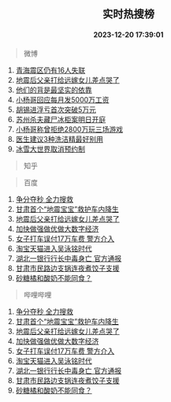<div align="center"><h2>实时热搜榜</h2><h4>2023-12-20 17:39:01</h4></div>

> 微博  

1. [青海震区仍有16人失联](https://s.weibo.com/weibo?q=%23%E9%9D%92%E6%B5%B7%E9%9C%87%E5%8C%BA%E4%BB%8D%E6%9C%8916%E4%BA%BA%E5%A4%B1%E8%81%94%23&t=31&band_rank=1&Refer=top)<br />
2. [地震后父亲打给远嫁女儿差点哭了](https://s.weibo.com/weibo?q=%23%E5%9C%B0%E9%9C%87%E5%90%8E%E7%88%B6%E4%BA%B2%E6%89%93%E7%BB%99%E8%BF%9C%E5%AB%81%E5%A5%B3%E5%84%BF%E5%B7%AE%E7%82%B9%E5%93%AD%E4%BA%86%23&t=31&band_rank=2&Refer=top)<br />
3. [他们的背是最坚实的依靠](https://s.weibo.com/weibo?q=%23%E4%BB%96%E4%BB%AC%E7%9A%84%E8%83%8C%E6%98%AF%E6%9C%80%E5%9D%9A%E5%AE%9E%E7%9A%84%E4%BE%9D%E9%9D%A0%23&t=31&band_rank=3&Refer=top)<br />
4. [小杨哥回应每月发5000万工资](https://s.weibo.com/weibo?q=%23%E5%B0%8F%E6%9D%A8%E5%93%A5%E5%9B%9E%E5%BA%94%E6%AF%8F%E6%9C%88%E5%8F%915000%E4%B8%87%E5%B7%A5%E8%B5%84%23&t=31&band_rank=4&Refer=top)<br />
5. [胡锡进浮亏首次突破5万元](https://s.weibo.com/weibo?q=%23%E8%83%A1%E9%94%A1%E8%BF%9B%E6%B5%AE%E4%BA%8F%E9%A6%96%E6%AC%A1%E7%AA%81%E7%A0%B45%E4%B8%87%E5%85%83%23&t=31&band_rank=5&Refer=top)<br />
6. [苏州杀夫藏尸冰柜案明日开庭](https://s.weibo.com/weibo?q=%23%E8%8B%8F%E5%B7%9E%E6%9D%80%E5%A4%AB%E8%97%8F%E5%B0%B8%E5%86%B0%E6%9F%9C%E6%A1%88%E6%98%8E%E6%97%A5%E5%BC%80%E5%BA%AD%23&t=31&band_rank=6&Refer=top)<br />
7. [小杨哥称曾拒绝2800万玩三场游戏](https://s.weibo.com/weibo?q=%23%E5%B0%8F%E6%9D%A8%E5%93%A5%E7%A7%B0%E6%9B%BE%E6%8B%92%E7%BB%9D2800%E4%B8%87%E7%8E%A9%E4%B8%89%E5%9C%BA%E6%B8%B8%E6%88%8F%23&t=31&band_rank=7&Refer=top)<br />
8. [医生建议3种洗洁精最好别用](https://s.weibo.com/weibo?q=%23%E5%8C%BB%E7%94%9F%E5%BB%BA%E8%AE%AE3%E7%A7%8D%E6%B4%97%E6%B4%81%E7%B2%BE%E6%9C%80%E5%A5%BD%E5%88%AB%E7%94%A8%23&t=31&band_rank=8&Refer=top)<br />
9. [冰雪大世界取消预约制](https://s.weibo.com/weibo?q=%23%E5%86%B0%E9%9B%AA%E5%A4%A7%E4%B8%96%E7%95%8C%E5%8F%96%E6%B6%88%E9%A2%84%E7%BA%A6%E5%88%B6%23&t=31&band_rank=9&Refer=top)<br />

> 知乎  


> 百度  

1. [争分夺秒 全力搜救](https://www.baidu.com/s?wd=%E4%BA%89%E5%88%86%E5%A4%BA%E7%A7%92+%E5%85%A8%E5%8A%9B%E6%90%9C%E6%95%91&sa=fyb_news&rsv_dl=fyb_news)<br />
2. [甘肃首个“地震宝宝”救护车内降生](https://www.baidu.com/s?wd=%E7%94%98%E8%82%83%E9%A6%96%E4%B8%AA%E2%80%9C%E5%9C%B0%E9%9C%87%E5%AE%9D%E5%AE%9D%E2%80%9D%E6%95%91%E6%8A%A4%E8%BD%A6%E5%86%85%E9%99%8D%E7%94%9F&sa=fyb_news&rsv_dl=fyb_news)<br />
3. [地震后父亲打给远嫁女儿差点哭了](https://www.baidu.com/s?wd=%E5%9C%B0%E9%9C%87%E5%90%8E%E7%88%B6%E4%BA%B2%E6%89%93%E7%BB%99%E8%BF%9C%E5%AB%81%E5%A5%B3%E5%84%BF%E5%B7%AE%E7%82%B9%E5%93%AD%E4%BA%86&sa=fyb_news&rsv_dl=fyb_news)<br />
4. [加快做强做优做大数字经济](https://www.baidu.com/s?wd=%E5%8A%A0%E5%BF%AB%E5%81%9A%E5%BC%BA%E5%81%9A%E4%BC%98%E5%81%9A%E5%A4%A7%E6%95%B0%E5%AD%97%E7%BB%8F%E6%B5%8E&sa=fyb_news&rsv_dl=fyb_news)<br />
5. [女子打车误付17万车费 警方介入](https://www.baidu.com/s?wd=%E5%A5%B3%E5%AD%90%E6%89%93%E8%BD%A6%E8%AF%AF%E4%BB%9817%E4%B8%87%E8%BD%A6%E8%B4%B9+%E8%AD%A6%E6%96%B9%E4%BB%8B%E5%85%A5&sa=fyb_news&rsv_dl=fyb_news)<br />
6. [淘宝天猫进入吴泳铭时代](https://www.baidu.com/s?wd=%E6%B7%98%E5%AE%9D%E5%A4%A9%E7%8C%AB%E8%BF%9B%E5%85%A5%E5%90%B4%E6%B3%B3%E9%93%AD%E6%97%B6%E4%BB%A3&sa=fyb_news&rsv_dl=fyb_news)<br />
7. [湖北一银行行长中毒身亡 官方通报](https://www.baidu.com/s?wd=%E6%B9%96%E5%8C%97%E4%B8%80%E9%93%B6%E8%A1%8C%E8%A1%8C%E9%95%BF%E4%B8%AD%E6%AF%92%E8%BA%AB%E4%BA%A1+%E5%AE%98%E6%96%B9%E9%80%9A%E6%8A%A5&sa=fyb_news&rsv_dl=fyb_news)<br />
8. [甘肃市民路边支锅连夜煮饺子支援](https://www.baidu.com/s?wd=%E7%94%98%E8%82%83%E5%B8%82%E6%B0%91%E8%B7%AF%E8%BE%B9%E6%94%AF%E9%94%85%E8%BF%9E%E5%A4%9C%E7%85%AE%E9%A5%BA%E5%AD%90%E6%94%AF%E6%8F%B4&sa=fyb_news&rsv_dl=fyb_news)<br />
9. [砂糖橘和酸奶不能同食？](https://www.baidu.com/s?wd=%E7%A0%82%E7%B3%96%E6%A9%98%E5%92%8C%E9%85%B8%E5%A5%B6%E4%B8%8D%E8%83%BD%E5%90%8C%E9%A3%9F%EF%BC%9F&sa=fyb_news&rsv_dl=fyb_news)<br />

> 哔哩哔哩  

1. [争分夺秒 全力搜救](https://www.baidu.com/s?wd=%E4%BA%89%E5%88%86%E5%A4%BA%E7%A7%92+%E5%85%A8%E5%8A%9B%E6%90%9C%E6%95%91&sa=fyb_news&rsv_dl=fyb_news)<br />
2. [甘肃首个“地震宝宝”救护车内降生](https://www.baidu.com/s?wd=%E7%94%98%E8%82%83%E9%A6%96%E4%B8%AA%E2%80%9C%E5%9C%B0%E9%9C%87%E5%AE%9D%E5%AE%9D%E2%80%9D%E6%95%91%E6%8A%A4%E8%BD%A6%E5%86%85%E9%99%8D%E7%94%9F&sa=fyb_news&rsv_dl=fyb_news)<br />
3. [地震后父亲打给远嫁女儿差点哭了](https://www.baidu.com/s?wd=%E5%9C%B0%E9%9C%87%E5%90%8E%E7%88%B6%E4%BA%B2%E6%89%93%E7%BB%99%E8%BF%9C%E5%AB%81%E5%A5%B3%E5%84%BF%E5%B7%AE%E7%82%B9%E5%93%AD%E4%BA%86&sa=fyb_news&rsv_dl=fyb_news)<br />
4. [加快做强做优做大数字经济](https://www.baidu.com/s?wd=%E5%8A%A0%E5%BF%AB%E5%81%9A%E5%BC%BA%E5%81%9A%E4%BC%98%E5%81%9A%E5%A4%A7%E6%95%B0%E5%AD%97%E7%BB%8F%E6%B5%8E&sa=fyb_news&rsv_dl=fyb_news)<br />
5. [女子打车误付17万车费 警方介入](https://www.baidu.com/s?wd=%E5%A5%B3%E5%AD%90%E6%89%93%E8%BD%A6%E8%AF%AF%E4%BB%9817%E4%B8%87%E8%BD%A6%E8%B4%B9+%E8%AD%A6%E6%96%B9%E4%BB%8B%E5%85%A5&sa=fyb_news&rsv_dl=fyb_news)<br />
6. [淘宝天猫进入吴泳铭时代](https://www.baidu.com/s?wd=%E6%B7%98%E5%AE%9D%E5%A4%A9%E7%8C%AB%E8%BF%9B%E5%85%A5%E5%90%B4%E6%B3%B3%E9%93%AD%E6%97%B6%E4%BB%A3&sa=fyb_news&rsv_dl=fyb_news)<br />
7. [湖北一银行行长中毒身亡 官方通报](https://www.baidu.com/s?wd=%E6%B9%96%E5%8C%97%E4%B8%80%E9%93%B6%E8%A1%8C%E8%A1%8C%E9%95%BF%E4%B8%AD%E6%AF%92%E8%BA%AB%E4%BA%A1+%E5%AE%98%E6%96%B9%E9%80%9A%E6%8A%A5&sa=fyb_news&rsv_dl=fyb_news)<br />
8. [甘肃市民路边支锅连夜煮饺子支援](https://www.baidu.com/s?wd=%E7%94%98%E8%82%83%E5%B8%82%E6%B0%91%E8%B7%AF%E8%BE%B9%E6%94%AF%E9%94%85%E8%BF%9E%E5%A4%9C%E7%85%AE%E9%A5%BA%E5%AD%90%E6%94%AF%E6%8F%B4&sa=fyb_news&rsv_dl=fyb_news)<br />
9. [砂糖橘和酸奶不能同食？](https://www.baidu.com/s?wd=%E7%A0%82%E7%B3%96%E6%A9%98%E5%92%8C%E9%85%B8%E5%A5%B6%E4%B8%8D%E8%83%BD%E5%90%8C%E9%A3%9F%EF%BC%9F&sa=fyb_news&rsv_dl=fyb_news)<br />

